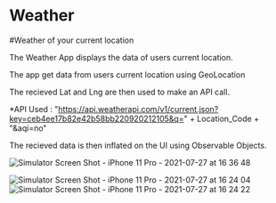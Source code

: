 # Weather
#Weather of your current location

The Weather App displays the data of users current location.

The app get data from users current location using GeoLocation

The recieved Lat and Lng are then used to make an API call.

*API Used : "https://api.weatherapi.com/v1/current.json?key=ceb4ee17b82e42b58bb220920212105&q=" + Location_Code + "&aqi=no"       


The recieved data is then inflated on the UI using Observable Objects.

![Simulator Screen Shot - iPhone 11 Pro - 2021-07-27 at 16 36 48](https://user-images.githubusercontent.com/78885735/127223913-75712eec-40e6-4089-94f7-9268090bd80d.png)

![Simulator Screen Shot - iPhone 11 Pro - 2021-07-27 at 16 24 04](https://user-images.githubusercontent.com/78885735/127222574-27db0356-b57e-4d7b-8436-61fe7a71f539.png)
![Simulator Screen Shot - iPhone 11 Pro - 2021-07-27 at 16 24 22](https://user-images.githubusercontent.com/78885735/127222576-525236cb-babe-4c9b-8c4e-c44e71c8c754.png)
